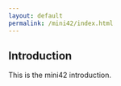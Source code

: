 ```yaml
---
layout: default
permalink: /mini42/index.html
---
```

## Introduction

This is the mini42 introduction.